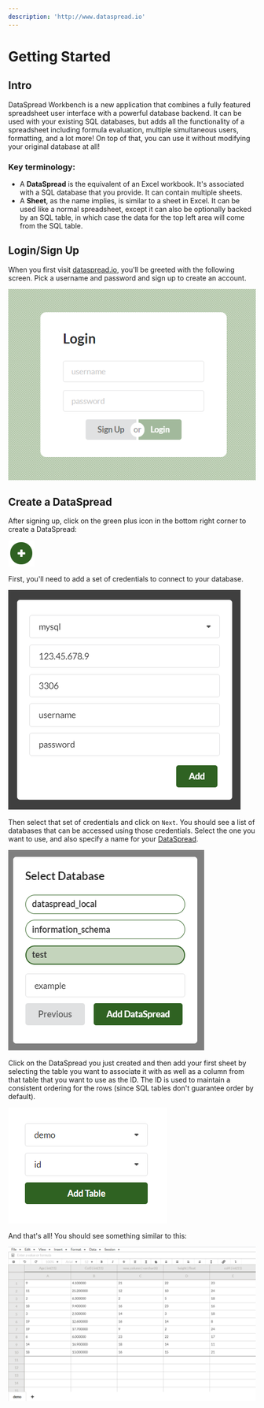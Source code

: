 ```yaml
---
description: 'http://www.dataspread.io'
---
```


# Getting Started

## Intro

DataSpread Workbench is a new application that combines a fully featured spreadsheet user interface with a powerful database backend. It can be used with your existing SQL databases, but adds all the functionality of a spreadsheet including formula evaluation, multiple simultaneous users, formatting, and a lot more! On top of that, you can use it without modifying your original database at all!

### Key terminology:

* A **DataSpread** is the equivalent of an Excel workbook. It's associated with a SQL database that you provide. It can contain multiple sheets.
* A **Sheet**, as the name implies, is similar to a sheet in Excel. It can be used like a normal spreadsheet, except it can also be optionally backed by an SQL table, in which case the data for the top left area will come from the SQL table.

## Login/Sign Up

When you first visit [dataspread.io](http://www.dataspread.io), you'll be greeted with the following screen. Pick a username and password and sign up to create an account.

![](.gitbook/assets/image%20%2810%29.png)

## Create a DataSpread

After signing up, click on the green plus icon in the bottom right corner to create a DataSpread:

![](.gitbook/assets/image%20%2812%29.png)

First, you'll need to add a set of credentials to connect to your database.

![](.gitbook/assets/image%20%2818%29.png)

Then select that set of credentials and click on `Next`. You should see a list of databases that can be accessed using those credentials. Select the one you want to use, and also specify a name for your [DataSpread](./#key-terminology).

![](.gitbook/assets/image%20%284%29.png)

Click on the DataSpread you just created and then add your first sheet by selecting the table you want to associate it with as well as a column from that table that you want to use as the ID. The ID is used to maintain a consistent ordering for the rows \(since SQL tables don't guarantee order by default\).

![](.gitbook/assets/image%20%2813%29.png)

And that's all! You should see something similar to this:

![](.gitbook/assets/image%20%2817%29.png)

